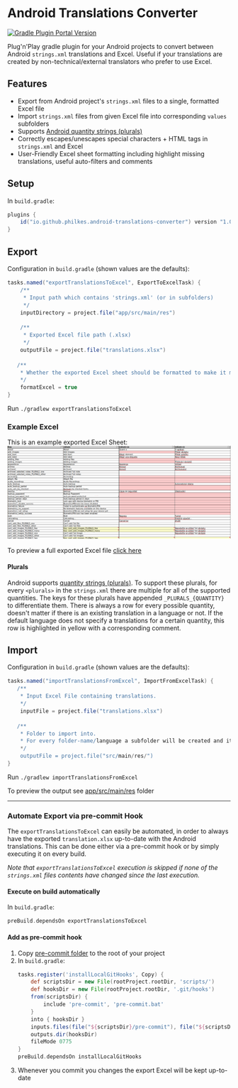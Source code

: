 # Android Translations Converter
<a href="https://plugins.gradle.org/plugin/io.github.philkes.android-translations-converter"><img alt="Gradle Plugin Portal Version" src="https://img.shields.io/gradle-plugin-portal/v/io.github.philkes.android-translations-converter"></a>


Plug'n'Play gradle plugin for your Android projects to convert between Android `strings.xml` translations and Excel.
Useful if your translations are created by non-technical/external translators who prefer to use Excel.

## Features

* Export from Android project's `strings.xml` files to a single, formatted Excel file
* Import `strings.xml` files from given Excel file into corresponding `values` subfolders
* Supports [Android quantity strings (plurals)](https://developer.android.com/guide/topics/resources/string-resource#Plurals)
* Correctly escapes/unescapes special characters + HTML tags in `strings.xml` and Excel
* User-Friendly Excel sheet formatting including highlight missing translations, useful auto-filters and comments

## Setup

In `build.gradle`:
```groovy
plugins {
    id("io.github.philkes.android-translations-converter") version "1.0.2"
}
```

## Export

Configuration in `build.gradle` (shown values are the defaults):
```groovy
tasks.named("exportTranslationsToExcel", ExportToExcelTask) {
    /**
     * Input path which contains 'strings.xml' (or in subfolders)
     */
    inputDirectory = project.file("app/src/main/res")
    
    /**
     * Exported Excel file path (.xlsx)
     */
    outputFile = project.file("translations.xlsx")

   /**
    * Whether the exported Excel sheet should be formatted to make it more user-friendly.
    */
    formatExcel = true
}
```

Run `./gradlew exportTranslationsToExcel`

### Example Excel

This is an example exported Excel Sheet:
<img src="./doc/example_excel.png" alt="example-excel" /> 

To preview a full exported Excel file [click here](https://github.com/PhilKes/android-translations-converter/raw/refs/heads/main/src/test/resources/expected.xlsx)

#### Plurals

Android supports [quantity strings (plurals)](https://developer.android.com/guide/topics/resources/string-resource#Plurals).
To support these plurals, for every `<plurals>` in the `strings.xml` there are multiple for all of the supported quantities.
The keys for these plurals have appended `_PLURALS_{QUANTITY}` to differentiate them. There is always a row for every possible quantity, doesn't matter if there is an existing translation in a language or not. If the default language does not specify a translations for a certain quantity, this row is highlighted in yellow with a corresponding comment.


## Import

Configuration in `build.gradle` (shown values are the defaults):
```groovy
tasks.named("importTranslationsFromExcel", ImportFromExcelTask) {
   /**
    * Input Excel File containing translations.
    */
    inputFile = project.file("translations.xlsx")

   /**
    * Folder to import into.
    * For every folder-name/language a subfolder will be created and its corresponding `strings.xml` generated.
    */
    outputFile = project.file("src/main/res/")
}
```

Run `./gradlew importTranslationsFromExcel`

To preview the output see [app/src/main/res](./src/test/resources/app/src/main/res) folder

 ---

### Automate Export via pre-commit Hook

The `exportTranslationsToExcel` can easily be automated, in order to always have the exported `translation.xlsx` up-to-date with the Android translations.
This can be done either via a pre-commit hook or by simply executing it on every build.

_Note that `exportTranslationsToExcel` execution is skipped if none of the `strings.xml` files contents have changed since the last execution._

#### Execute on build automatically

In `build.gradle`:
```groovy
preBuild.dependsOn exportTranslationsToExcel
```

#### Add as pre-commit hook

1. Copy [pre-commit folder](./pre-commit) to the root of your project
2. In `build.gradle`:
    ```groovy
    tasks.register('installLocalGitHooks', Copy) {
        def scriptsDir = new File(rootProject.rootDir, 'scripts/')
        def hooksDir = new File(rootProject.rootDir, '.git/hooks')
        from(scriptsDir) {
            include 'pre-commit', 'pre-commit.bat'
        }
        into { hooksDir }
        inputs.files(file("${scriptsDir}/pre-commit"), file("${scriptsDir}/pre-commit.bat"))
        outputs.dir(hooksDir)
        fileMode 0775
    }
    preBuild.dependsOn installLocalGitHooks
    ```
3. Whenever you commit you changes the export Excel will be kept up-to-date
